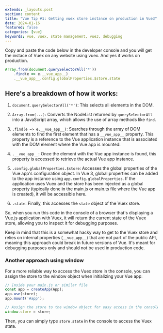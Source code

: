 ```yaml
---
extends: _layouts.post
section: content
title: "Vue Tip #1: Getting vuex store instance on production in Vue3"
date: 2024-01-16
featured: false
categories: [vue]
keywords: vue, vuex, state management, vue3, debugging
---
```


Copy and paste the code below in the developer console and you will get the instace of Vuex on any website using vuex. And yes it works on production.

```javascript
Array.from(document.querySelectorAll('*'))
    .find(e => e.__vue_app__)
    .__vue_app__.config.globalProperties.$store.state
```

## Here's a breakdown of how it works:

1. `document.querySelectorAll('*')`: This selects all elements in the DOM.

2. `Array.from(...)`: Converts the NodeList returned by `querySelectorAll` into a JavaScript array, which allows the use of array methods like `find`.

3. `.find(e => e.__vue_app__)`: Searches through the array of DOM elements to find the first element that has a `__vue_app__` property. This property is a reference to the Vue application instance that is associated with the DOM element where the Vue app is mounted.

4. `.__vue_app__`: Once the element with the Vue app instance is found, this property is accessed to retrieve the actual Vue app instance.

5. `.config.globalProperties.$store`: Accesses the global properties of the Vue app's configuration object. In Vue 3, global properties can be added to the app instance using `app.config.globalProperties`. If the application uses Vuex and the store has been injected as a global property (typically done in the main.js or main.ts file where the Vue app is created), it will be accessible here.

6. `.state`: Finally, this accesses the `state` object of the Vuex store.

So, when you run this code in the console of a browser that's displaying a Vue.js application with Vuex, it will return the current state of the Vuex store, allowing you to inspect it for debugging purposes.

Keep in mind that this is a somewhat hacky way to get to the Vuex store and relies on internal properties (`__vue_app__`) that are not part of the public API, meaning this approach could break in future versions of Vue. It's meant for debugging purposes only and should not be used in production code.

### Another approach using window

For a more reliable way to access the Vuex store in the console, you can assign the store to the window object when initializing your Vue app:

```javascript
// Inside your main.js or similar file
const app = createApp(App);
app.use(store);
app.mount('#app');

// Assign the store to the window object for easy access in the console
window.store = store;
```

Then, you can simply type `store.state` in the console to access the Vuex state.